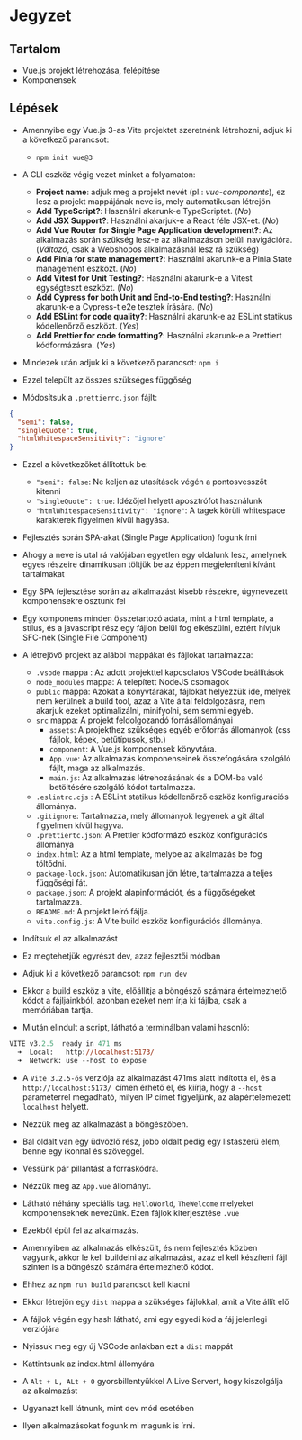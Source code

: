# Jegyzet

## Tartalom

- Vue.js projekt létrehozása, felépítése
- Komponensek

## Lépések

- Amennyibe egy Vue.js 3-as Vite projektet szeretnénk létrehozni, adjuk ki a következő parancsot:

  - `npm init vue@3`

- A CLI eszköz végig vezet minket a folyamaton:

  - **Project name**: adjuk meg a projekt nevét (pl.: _vue-components_), ez lesz a projekt mappájának neve is, mely automatikusan létrejön
  - **Add TypeScript?**: Használni akarunk-e TypeScriptet. (_No_)
  - **Add JSX Support?**: Használni akarjuk-e a React féle JSX-et. (_No_)
  - **Add Vue Router for Single Page Application development?**: Az alkalmazás során szükség lesz-e az alkalmazáson belüli navigációra. (_Változó_, csak a Webshopos alkalmazásnál lesz rá szükség)
  - **Add Pinia for state management?**: Használni akarunk-e a Pinia State management eszközt. (_No_)
  - **Add Vitest for Unit Testing?**: Használni akarunk-e a Vitest egységteszt eszközt. (_No_)
  - **Add Cypress for both Unit and End-to-End testing?**: Használni akarunk-e a Cypress-t e2e tesztek írására. (_No_)
  - **Add ESLint for code quality?**: Használni akarunk-e az ESLint statikus kódellenőrző eszközt. (_Yes_)
  - **Add Prettier for code formatting?**: Használni akarunk-e a Prettiert kódformázásra. (_Yes_)

- Mindezek után adjuk ki a következő parancsot: `npm i`
- Ezzel települt az összes szükséges függőség
- Módosítsuk a `.prettierrc.json` fájlt:

```json
{
  "semi": false,
  "singleQuote": true,
  "htmlWhitespaceSensitivity": "ignore"
}
```

- Ezzel a következőket állítottuk be:

  - `"semi": false`: Ne keljen az utasítások végén a pontosvesszőt kitenni
  - `"singleQuote": true`: Idézőjel helyett aposztrófot használunk
  - `"htmlWhitespaceSensitivity": "ignore"`: A tagek körüli whitespace karakterek figyelmen kívül hagyása.

- Fejlesztés során SPA-akat (Single Page Application) fogunk írni
- Ahogy a neve is utal rá valójában egyetlen egy oldalunk lesz, amelynek egyes részeire dinamikusan töltjük be az éppen megjeleníteni kívánt tartalmakat
- Egy SPA fejlesztése során az alkalmazást kisebb részekre, úgynevezett komponensekre osztunk fel
- Egy komponens minden összetartozó adata, mint a html template, a stílus, és a javascript rész egy fájlon belül fog elkészülni, eztért hívjuk SFC-nek (Single File Component)

- A létrejövő projekt az alábbi mappákat és fájlokat tartalmazza:

  - `.vsode` mappa : Az adott projekttel kapcsolatos VSCode beállítások
  - `node_modules` mappa: A telepített NodeJS csomagok
  - `public` mappa: Azokat a könyvtárakat, fájlokat helyezzük ide, melyek nem kerülnek a build tool, azaz a Vite által feldolgozásra, nem akarjuk ezeket optimalizálni, minifyolni, sem semmi egyéb.
  - `src` mappa: A projekt feldolgozandó forrásállományai
    - `assets`: A projekthez szükséges egyéb erőforrás állományok (css fájlok, képek, betűtípusok, stb.)
    - `component`: A Vue.js komponensek könyvtára.
    - `App.vue`: Az alkalmazás komponenseinek összefogására szolgáló fájlt, maga az alkalmazás.
    - `main.js`: Az alkalmazás létrehozásának és a DOM-ba való betöltésére szolgáló kódot tartalmazza.
  - `.eslintrc.cjs` : A ESLint statikus kódellenőrző eszköz konfigurációs állománya.
  - `.gitignore`: Tartalmazza, mely állományok legyenek a git által figyelmen kívül hagyva.
  - `.prettiertc.json`: A Prettier kódformázó eszköz konfigurációs állománya
  - `index.html`: Az a html template, melybe az alkalmazás be fog töltődni.
  - `package-lock.json`: Automatikusan jön létre, tartalmazza a teljes függőségi fát.
  - `package.json`: A projekt alapinformációt, és a függőségeket tartalmazza.
  - `README.md`: A projekt leíró fájlja.
  - `vite.config.js`: A Vite build eszköz konfigurációs állománya.

- Indítsuk el az alkalmazást
- Ez megtehetjük egyrészt dev, azaz fejlesztői módban
- Adjuk ki a következő parancsot: `npm run dev`
- Ekkor a build eszköz a vite, előállítja a böngésző számára értelmezhető kódot a fájljainkból, azonban ezeket nem írja ki fájlba, csak a memóriában tartja.
- Miután elindult a script, látható a terminálban valami hasonló:

```ps
VITE v3.2.5  ready in 471 ms
  ➜  Local:   http://localhost:5173/
  ➜  Network: use --host to expose
```

- A `Vite 3.2.5-ös` verziója az alkalmazást 471ms alatt indította el, és a `http://localhost:5173/ `címen érhető el, és kiírja, hogy a `--host` paraméterrel megadható, milyen IP címet figyeljünk, az alapértelemezett `localhost` helyett.
- Nézzük meg az alkalmazást a böngészőben.
- Bal oldalt van egy üdvözlő rész, jobb oldalt pedig egy listaszerű elem, benne egy ikonnal és szöveggel.
- Vessünk pár pillantást a forráskódra.
- Nézzük meg az `App.vue` állományt.
- Látható néhány speciális tag. `HelloWorld`, `TheWelcome` melyeket komponenseknek nevezünk. Ezen fájlok kiterjesztése `.vue`
- Ezekből épül fel az alkalmazás.

- Amennyiben az alkalmazás elkészült, és nem fejlesztés közben vagyunk, akkor le kell buildelni az alkalmazást, azaz el kell készíteni fájl szinten is a böngésző számára értelmezhető kódot.
- Ehhez az `npm run build` parancsot kell kiadni
- Ekkor létrejön egy `dist` mappa a szükséges fájlokkal, amit a Vite állít elő
- A fájlok végén egy hash látható, ami egy egyedi kód a fáj jelenlegi verziójára
- Nyissuk meg egy új VSCode anlakban ezt a `dist` mappát
- Kattintsunk az index.html állomyára
- A `Alt + L, ALt + O` gyorsbillentyűkkel A Live Servert, hogy kiszolgálja az alkalmazást
- Ugyanazt kell látnunk, mint dev mód esetében

- Ilyen alkalmazásokat fogunk mi magunk is írni.

